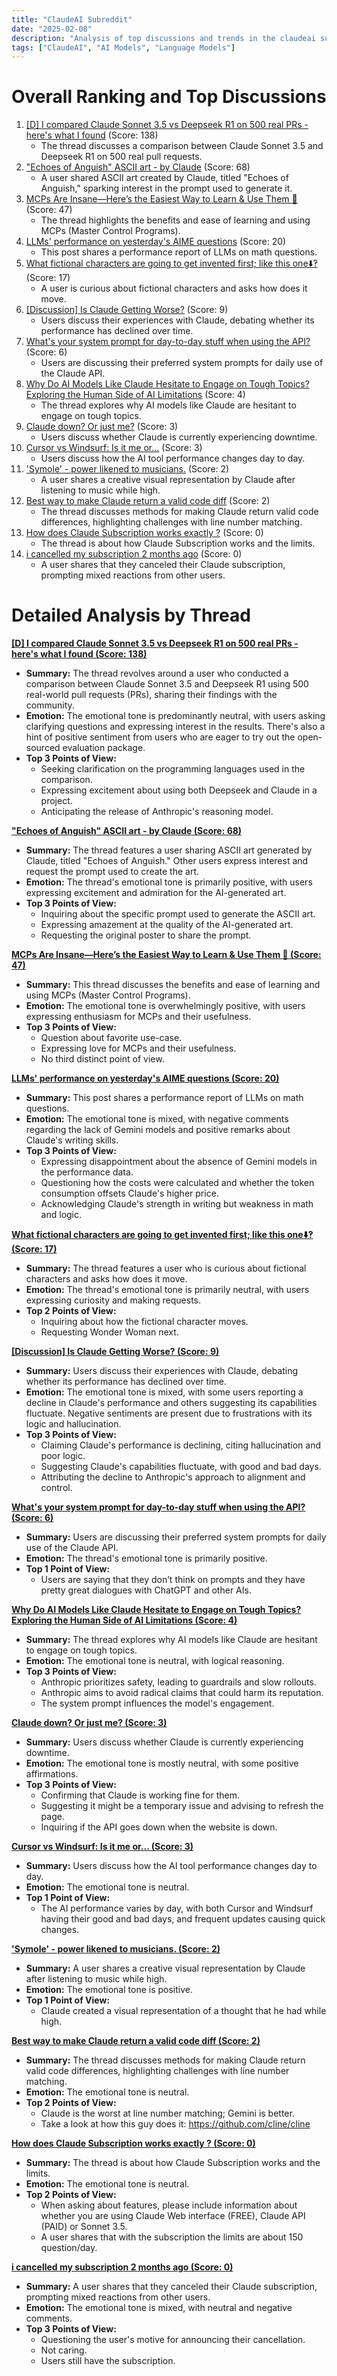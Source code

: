 ```yaml
---
title: "ClaudeAI Subreddit"
date: "2025-02-08"
description: "Analysis of top discussions and trends in the claudeai subreddit"
tags: ["ClaudeAI", "AI Models", "Language Models"]
---
```


# Overall Ranking and Top Discussions
1.  [[D] I compared Claude Sonnet 3.5 vs Deepseek R1 on 500 real PRs - here's what I found](https://www.reddit.com/r/ClaudeAI/comments/1ikvj5w/i_compared_claude_sonnet_35_vs_deepseek_r1_on_500/) (Score: 138)
    *   The thread discusses a comparison between Claude Sonnet 3.5 and Deepseek R1 on 500 real pull requests.
2.  ["Echoes of Anguish" ASCII art - by Claude](https://i.redd.it/74lerisy4xhe1.png) (Score: 68)
    *   A user shared ASCII art created by Claude, titled "Echoes of Anguish," sparking interest in the prompt used to generate it.
3.  [MCPs Are Insane—Here’s the Easiest Way to Learn & Use Them 🚀](https://www.reddit.com/r/ClaudeAI/comments/1ikqfgp/mcps_are_insaneheres_the_easiest_way_to_learn_use/) (Score: 47)
    *   The thread highlights the benefits and ease of learning and using MCPs (Master Control Programs).
4.  [LLMs' performance on yesterday's AIME questions](https://i.redd.it/msa70v4dsyhe1.jpeg) (Score: 20)
    *   This post shares a performance report of LLMs on math questions.
5.  [What fictional characters are going to get invented first; like this one⬇️‽](https://v.redd.it/1re8pavuqwhe1) (Score: 17)
    *   A user is curious about fictional characters and asks how does it move.
6.  [[Discussion] Is Claude Getting Worse?](https://i.redd.it/1bhhhh86kyhe1.jpeg) (Score: 9)
    *   Users discuss their experiences with Claude, debating whether its performance has declined over time.
7.  [What's your system prompt for day-to-day stuff when using the API?](https://www.reddit.com/r/ClaudeAI/comments/1ikphz8/whats_your_system_prompt_for_daytoday_stuff_when/) (Score: 6)
    *   Users are discussing their preferred system prompts for daily use of the Claude API.
8.  [Why Do AI Models Like Claude Hesitate to Engage on Tough Topics? Exploring the Human Side of AI Limitations](https://www.reddit.com/r/ClaudeAI/comments/1ikkw4l/why_do_ai_models_like_claude_hesitate_to_engage/) (Score: 4)
    *   The thread explores why AI models like Claude are hesitant to engage on tough topics.
9.  [Claude down? Or just me?](https://i.redd.it/zsvgf98vgxhe1.png) (Score: 3)
    *   Users discuss whether Claude is currently experiencing downtime.
10. [Cursor vs Windsurf: Is it me or...](https://www.reddit.com/r/ClaudeAI/comments/1ikusjp/cursor_vs_windsurf_is_it_me_or/) (Score: 3)
    *   Users discuss how the AI tool performance changes day to day.
11. ['Symole' - power likened to musicians.](https://www.reddit.com/gallery/1ikslvr) (Score: 2)
    *   A user shares a creative visual representation by Claude after listening to music while high.
12. [Best way to make Claude return a valid code diff](https://www.reddit.com/r/ClaudeAI/comments/1ikltzv/best_way_to_make_claude_return_a_valid_code_diff/) (Score: 2)
    *   The thread discusses methods for making Claude return valid code differences, highlighting challenges with line number matching.
13. [How does Claude Subscription works exactly ?](https://www.reddit.com/r/ClaudeAI/comments/1ikojwn/how_does_claude_subscription_works_exactly/) (Score: 0)
    *   The thread is about how Claude Subscription works and the limits.
14. [i cancelled my subscription 2 months ago](https://www.reddit.com/r/ClaudeAI/comments/1ikqabg/i_cancelled_my_subscription_2_months_ago/) (Score: 0)
    *   A user shares that they canceled their Claude subscription, prompting mixed reactions from other users.

# Detailed Analysis by Thread
**[[D] I compared Claude Sonnet 3.5 vs Deepseek R1 on 500 real PRs - here's what I found (Score: 138)](https://www.reddit.com/r/ClaudeAI/comments/1ikvj5w/i_compared_claude_sonnet_35_vs_deepseek_r1_on_500/)**
*   **Summary:** The thread revolves around a user who conducted a comparison between Claude Sonnet 3.5 and Deepseek R1 using 500 real-world pull requests (PRs), sharing their findings with the community.
*   **Emotion:** The emotional tone is predominantly neutral, with users asking clarifying questions and expressing interest in the results. There's also a hint of positive sentiment from users who are eager to try out the open-sourced evaluation package.
*   **Top 3 Points of View:**
    *   Seeking clarification on the programming languages used in the comparison.
    *   Expressing excitement about using both Deepseek and Claude in a project.
    *   Anticipating the release of Anthropic's reasoning model.

**["Echoes of Anguish" ASCII art - by Claude (Score: 68)](https://i.redd.it/74lerisy4xhe1.png)**
*   **Summary:** The thread features a user sharing ASCII art generated by Claude, titled "Echoes of Anguish." Other users express interest and request the prompt used to create the art.
*   **Emotion:** The thread's emotional tone is primarily positive, with users expressing excitement and admiration for the AI-generated art.
*   **Top 3 Points of View:**
    *   Inquiring about the specific prompt used to generate the ASCII art.
    *   Expressing amazement at the quality of the AI-generated art.
    *   Requesting the original poster to share the prompt.

**[MCPs Are Insane—Here’s the Easiest Way to Learn & Use Them 🚀 (Score: 47)](https://www.reddit.com/r/ClaudeAI/comments/1ikqfgp/mcps_are_insaneheres_the_easiest_way_to_learn_use/)**
*   **Summary:** This thread discusses the benefits and ease of learning and using MCPs (Master Control Programs).
*   **Emotion:** The emotional tone is overwhelmingly positive, with users expressing enthusiasm for MCPs and their usefulness.
*   **Top 3 Points of View:**
    *   Question about favorite use-case.
    *   Expressing love for MCPs and their usefulness.
    *   No third distinct point of view.

**[LLMs' performance on yesterday's AIME questions (Score: 20)](https://i.redd.it/msa70v4dsyhe1.jpeg)**
*   **Summary:** This post shares a performance report of LLMs on math questions.
*   **Emotion:** The emotional tone is mixed, with negative comments regarding the lack of Gemini models and positive remarks about Claude's writing skills.
*   **Top 3 Points of View:**
    *   Expressing disappointment about the absence of Gemini models in the performance data.
    *   Questioning how the costs were calculated and whether the token consumption offsets Claude's higher price.
    *   Acknowledging Claude's strength in writing but weakness in math and logic.

**[What fictional characters are going to get invented first; like this one⬇️‽ (Score: 17)](https://v.redd.it/1re8pavuqwhe1)**
*   **Summary:** The thread features a user who is curious about fictional characters and asks how does it move.
*   **Emotion:** The thread's emotional tone is primarily neutral, with users expressing curiosity and making requests.
*   **Top 2 Points of View:**
    *   Inquiring about how the fictional character moves.
    *   Requesting Wonder Woman next.

**[[Discussion] Is Claude Getting Worse? (Score: 9)](https://i.redd.it/1bhhhh86kyhe1.jpeg)**
*   **Summary:** Users discuss their experiences with Claude, debating whether its performance has declined over time.
*   **Emotion:** The emotional tone is mixed, with some users reporting a decline in Claude's performance and others suggesting its capabilities fluctuate. Negative sentiments are present due to frustrations with its logic and hallucination.
*   **Top 3 Points of View:**
    *   Claiming Claude's performance is declining, citing hallucination and poor logic.
    *   Suggesting Claude's capabilities fluctuate, with good and bad days.
    *   Attributing the decline to Anthropic's approach to alignment and control.

**[What's your system prompt for day-to-day stuff when using the API? (Score: 6)](https://www.reddit.com/r/ClaudeAI/comments/1ikphz8/whats_your_system_prompt_for_daytoday_stuff_when/)**
*   **Summary:** Users are discussing their preferred system prompts for daily use of the Claude API.
*   **Emotion:** The thread's emotional tone is primarily positive.
*   **Top 1 Point of View:**
    *   Users are saying that they don’t think on prompts and they have pretty great dialogues with ChatGPT and other AIs.

**[Why Do AI Models Like Claude Hesitate to Engage on Tough Topics? Exploring the Human Side of AI Limitations (Score: 4)](https://www.reddit.com/r/ClaudeAI/comments/1ikkw4l/why_do_ai_models_like_claude_hesitate_to_engage/)**
*   **Summary:** The thread explores why AI models like Claude are hesitant to engage on tough topics.
*   **Emotion:** The emotional tone is neutral, with logical reasoning.
*   **Top 3 Points of View:**
    *   Anthropic prioritizes safety, leading to guardrails and slow rollouts.
    *   Anthropic aims to avoid radical claims that could harm its reputation.
    *   The system prompt influences the model's engagement.

**[Claude down? Or just me? (Score: 3)](https://i.redd.it/zsvgf98vgxhe1.png)**
*   **Summary:** Users discuss whether Claude is currently experiencing downtime.
*   **Emotion:** The emotional tone is mostly neutral, with some positive affirmations.
*   **Top 3 Points of View:**
    *   Confirming that Claude is working fine for them.
    *   Suggesting it might be a temporary issue and advising to refresh the page.
    *   Inquiring if the API goes down when the website is down.

**[Cursor vs Windsurf: Is it me or... (Score: 3)](https://www.reddit.com/r/ClaudeAI/comments/1ikusjp/cursor_vs_windsurf_is_it_me_or/)**
*   **Summary:** Users discuss how the AI tool performance changes day to day.
*   **Emotion:** The emotional tone is neutral.
*   **Top 1 Point of View:**
    *   The AI performance varies by day, with both Cursor and Windsurf having their good and bad days, and frequent updates causing quick changes.

**['Symole' - power likened to musicians. (Score: 2)](https://www.reddit.com/gallery/1ikslvr)**
*   **Summary:** A user shares a creative visual representation by Claude after listening to music while high.
*   **Emotion:** The emotional tone is positive.
*   **Top 1 Point of View:**
    *   Claude created a visual representation of a thought that he had while high.

**[Best way to make Claude return a valid code diff (Score: 2)](https://www.reddit.com/r/ClaudeAI/comments/1ikltzv/best_way_to_make_claude_return_a_valid_code_diff/)**
*   **Summary:** The thread discusses methods for making Claude return valid code differences, highlighting challenges with line number matching.
*   **Emotion:** The emotional tone is neutral.
*   **Top 2 Points of View:**
    *   Claude is the worst at line number matching; Gemini is better.
    *   Take a look at how this guy does it: https://github.com/cline/cline

**[How does Claude Subscription works exactly ? (Score: 0)](https://www.reddit.com/r/ClaudeAI/comments/1ikojwn/how_does_claude_subscription_works_exactly/)**
*   **Summary:** The thread is about how Claude Subscription works and the limits.
*   **Emotion:** The emotional tone is neutral.
*   **Top 2 Points of View:**
    *   When asking about features, please include information about whether you are using Claude Web interface (FREE), Claude API (PAID) or Sonnet 3.5.
    *   A user shares that with the subscription the limits are about 150 question/day.

**[i cancelled my subscription 2 months ago (Score: 0)](https://www.reddit.com/r/ClaudeAI/comments/1ikqabg/i_cancelled_my_subscription_2_months_ago/)**
*   **Summary:** A user shares that they canceled their Claude subscription, prompting mixed reactions from other users.
*   **Emotion:** The emotional tone is mixed, with neutral and negative comments.
*   **Top 3 Points of View:**
    *   Questioning the user's motive for announcing their cancellation.
    *   Not caring.
    *   Users still have the subscription.
